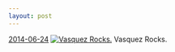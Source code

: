 ```yaml
---
layout: post
---
```


<p>
  <time><a href="/337">2014-06-24</a></time>
  <a href="/337"><img src="{{ site.assets_url }}/337-640.jpg" srcset="{{ site.assets_url }}/337-1280.jpg 1280w, {{ site.assets_url }}/337-960.jpg 960w, {{ site.assets_url }}/337-640.jpg 640w, {{ site.assets_url }}/337-320.jpg 320w" sizes="(min-width: 700px) 50vw, calc(100vw - 2rem)" alt="Vasquez Rocks." /></a>
  <span>Vasquez Rocks.</span>
</p>
